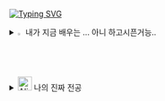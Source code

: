 [![Typing SVG](https://readme-typing-svg.demolab.com?font=Fira+Code&pause=1000&width=435&lines=%EA%B9%80%EB%AF%BC%EC%86%94+%EC%9D%B4%EC%A0%9C+%EA%B3%B5%EB%B6%80%ED%95%A0%EA%B1%B0%EC%9E%84)](https://git.io/typing-svg)
<details>
<summary>
  <img src="https://raw.githubusercontent.com/Tarikul-Islam-Anik/Animated-Fluent-Emojis/master/Emojis/Hand%20gestures/Eyes.png" alt="Eyes" width="2%" /> 내가 지금 배우는 ... 아니 하고시픈거능..
</summary>
   <br>
  
![js](https://img.shields.io/badge/JavaScript-F7DF1E?style=for-the-badge&logo=JavaScript&logoColor=white) ![html](https://img.shields.io/badge/HTML5-E34F26?style=for-the-badge&logo=html5&logoColor=white) ![css](https://img.shields.io/badge/CSS-239120?&style=for-the-badge&logo=css3&logoColor=white) ![python](https://img.shields.io/badge/Python-14354C?style=for-the-badge&logo=python&logoColor=white) ![flutter](https://img.shields.io/badge/Flutter-02569B?style=for-the-badge&logo=flutter&logoColor=white) 

</details>

<details>
<summary>
  <img src="https://raw.githubusercontent.com/Tarikul-Islam-Anik/Animated-Fluent-Emojis/master/Emojis/Smilies/Alien%20Monster.png" alt="Alien Monster" width="25" height="25" /> 나의 진짜 전공
</summary>
   <br>
  ## FuckMyFigma
  
![figma](https://img.shields.io/badge/Figma-F24E1E?style=for-the-badge&logo=figma&logoColor=white) 

</details>
